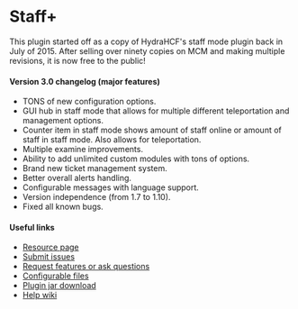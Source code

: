 # Staff+
This plugin started off as a copy of HydraHCF's staff mode plugin back in July of 2015. After selling over ninety copies on MCM and making multiple revisions, it is now free to the public! 

#### Version 3.0 changelog (major features)
* TONS of new configuration options.
* GUI hub in staff mode that allows for multiple different teleportation and management options.
* Counter item in staff mode shows amount of staff online or amount of staff in staff mode. Also allows for teleportation.
* Multiple examine improvements.
* Ability to add unlimited custom modules with tons of options.
* Brand new ticket management system.
* Better overall alerts handling.
* Configurable messages with language support.
* Version independence (from 1.7 to 1.10).
* Fixed all known bugs.

#### Useful links
* [Resource page](https://www.spigotmc.org/resources/staff-the-ultimate-moderation-plugin.15151/)
* [Submit issues](https://github.com/Shortninja66/StaffPlus/issues)
* [Request features or ask questions](http://staffplus.shortninja.net/)
* [Configurable files](https://github.com/Shortninja66/StaffPlus/wiki/Configurable-files)
* [Plugin jar download](http://shortninja.net/files/Staff+.jar)
* [Help wiki](https://github.com/Shortninja66/StaffPlus/wiki)
